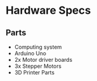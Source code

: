 # Hardware Specs

## Parts
- Computing system
- Arduino Uno
- 2x Motor driver boards
- 3x Stepper Motors
- 3D Printer Parts
